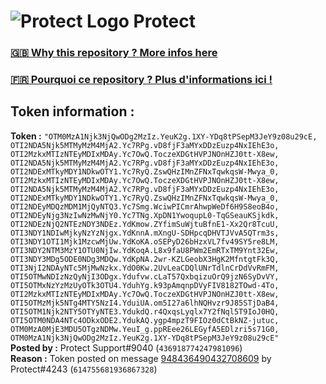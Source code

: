 # ![Protect Logo](https://i.imgur.com/5ovpCPg.png) Protect

### [🇬🇧 Why this repository ? More infos here](https://github.com/protect-github-bot/token-reset/blob/main/README.md)

### [🇫🇷 Pourquoi ce repository ? Plus d'informations ici !](https://github.com/protect-github-bot/token-reset/blob/main/FR_README.md)

## Token information :
**Token :** `"OTM0MzA1Njk3NjQwODg2MzIz.YeuK2g.1XY-YDq8tPSepM3JeY9z08u29cE, OTI2NDA5Njk5MTMyMzM4MjA2.Yc7RPg.vD8fjF3aMYxDDzEuzp4NxIEhE3o, OTI2MzkxMTIzNTEyMDIxMDAy.Yc7OwQ.ToczeXDGtHVPJNOnHZJ0tt-X8ew, OTI2NDA5Njk5MTMyMzM4MjA2.Yc7RPg.vD8fjF3aMYxDDzEuzp4NxIEhE3o, OTI2NDExMTkyMDY1NDkwOTY1.Yc7RyQ.ZswQHzIMnZFNxTqwkqsW-Mwya_0, OTI2MzkxMTIzNTEyMDIxMDAy.Yc7OwQ.ToczeXDGtHVPJNOnHZJ0tt-X8ew, OTI2NDA5Njk5MTMyMzM4MjA2.Yc7RPg.vD8fjF3aMYxDDzEuzp4NxIEhE3o, OTI2NDExMTkyMDY1NDkwOTY1.Yc7RyQ.ZswQHzIMnZFNxTqwkqsW-Mwya_0, OTI2NDEyMDQzMDM1MjQyNTQ3.Yc7Smg.WciwPICmrAhwpWeDf6H9S8eoB4o, OTI2NDEyNjg3NzIwNzMwNjY0.Yc7TNg.XpDN1YwoqupL0-TqGSeauKSjkdk, OTI2NDEzNjQ2NTEzNDY3NDEz.YdKmow.ZYfimSuWjtuBfnE1-Xx2Qr8TcuU, OTI3NDY1NDIwMjkyNzYzNjgx.YdKnnA.mXngU-SDHpcqDHVTJVvA5QTrm3s, OTI3NDY1OTI1Mjk1MzcwMjUw.YdKoKA.oSEPyD26bHzxVL7fv49SY5re8LM, OTI3NDY2NTM3MzY1OTU0NjIw.YdKoqA.L8x9faU8PWm2EmRTxTM9Ynt32Ew, OTI3NDY3MDg5ODE0NDg3MDQw.YdKpNA.2wr-KZLGeobX3HgK2MfntgtFk3Q, OTI3NjI2NDAyNTc5MjMwNzkx.YdO0Kw.2UvLeaCDQlUNrTdlnCrDdVvRmFM, OTI5OTMwNDIzNzQyNjI3ODgx.Ydufvw.cLaT57QxbqizuOrQ9jzN6SyDvVY, OTI5OTMxNzYzMzUyOTk3OTU4.YduhYg.k93pAmqnpDVyFIV8182TOwd-4To, OTI2MzkxMTIzNTEyMDIxMDAy.Yc7OwQ.ToczeXDGtHVPJNOnHZJ0tt-X8ew, OTI5OTMzMjk5NTg4MTY5NzI4.YduiUA.om5I27a6lhNQHvzr9J85STjDaB4, OTI5OTM1Njk2NTY5OTYyNTE3.YdukdQ.r4QxqsLyqlx7Y2fNql5T9IoJ0HQ, OTI5OTM0NDA4NTc4ODkxODE2.YdukAQ.ygp4mpzT9FIOz0dCtBkNZ-jutuc, OTM0MzA0MjE3MDU5OTgzNDMw.YeuI_g.ppREee26LEGyfA5EDlzri5s71G0, OTM0MzA1Njk3NjQwODg2MzIz.YeuK2g.1XY-YDq8tPSepM3JeY9z08u29cE"`\
**Posted by :** Protect Support#9040 (`436918774247981096`)\
**Reason :** Token posted on message [948436490432708609](https://discord.com/channels/835179952500113459/881108454226399292/948436490432708609) by Protect#4243 (`614755681936867328`)